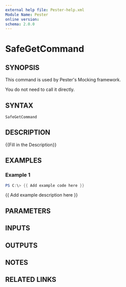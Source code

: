 ```yaml
---
external help file: Pester-help.xml
Module Name: Pester
online version:
schema: 2.0.0
---
```


# SafeGetCommand

## SYNOPSIS
This command is used by Pester's Mocking framework.

You do not need to call it directly.

## SYNTAX

```
SafeGetCommand
```

## DESCRIPTION
{{Fill in the Description}}

## EXAMPLES

### Example 1
```powershell
PS C:\> {{ Add example code here }}
```

{{ Add example description here }}

## PARAMETERS

## INPUTS

## OUTPUTS

## NOTES

## RELATED LINKS
